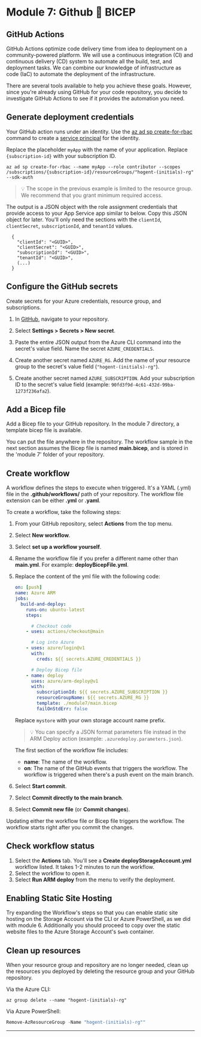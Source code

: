# Module 7: Github 💖 BICEP

## GitHub Actions

GitHub Actions optimize code delivery time from idea to deployment on a community-powered platform. We will use a continuous integration (CI) and continuous delivery (CD) system to automate all the build, test, and deployment tasks. We can combine our knowledge of infrastructure as code (IaC) to automate the deployment of the infrastructure.

There are several tools available to help you achieve these goals. However, since you're already using GitHub for your code repository, you decide to investigate GitHub Actions to see if it provides the automation you need.

## Generate deployment credentials

Your GitHub action runs under an identity. Use the [az ad sp create-for-rbac](https://docs.microsoft.com/en-us/cli/azure/ad/sp?view=azure-cli-latest) command to create a [service principal](https://docs.microsoft.com/en-us/azure/developer/github/connect-from-azure?tabs=azure-portal%2Clinux) for the identity.

Replace the placeholder `myApp` with the name of your application. Replace `{subscription-id}` with your subscription ID.

```azurecli-interactive
az ad sp create-for-rbac --name myApp --role contributor --scopes /subscriptions/{subscription-id}/resourceGroups/"hogent-(initials)-rg" --sdk-auth
```

> 💡 The scope in the previous example is limited to the resource group. We recommend that you grant minimum required access.

The output is a JSON object with the role assignment credentials that provide access to your App Service app similar to below. Copy this JSON object for later. You'll only need the sections with the `clientId`, `clientSecret`, `subscriptionId`, and `tenantId` values.

```output
  {
    "clientId": "<GUID>",
    "clientSecret": "<GUID>",
    "subscriptionId": "<GUID>",
    "tenantId": "<GUID>",
    (...)
  }
```

## Configure the GitHub secrets

Create secrets for your Azure credentials, resource group, and subscriptions.

1. In [GitHub](https://github.com/), navigate to your repository.

1. Select **Settings > Secrets > New secret**.

1. Paste the entire JSON output from the Azure CLI command into the secret's value field. Name the secret `AZURE_CREDENTIALS`.

1. Create another secret named `AZURE_RG`. Add the name of your resource group to the secret's value field (`"hogent-(initials)-rg"`).

1. Create another secret named `AZURE_SUBSCRIPTION`. Add your subscription ID to the secret's value field (example: `90fd3f9d-4c61-432d-99ba-1273f236afa2`).

## Add a Bicep file

Add a Bicep file to your GitHub repository. In the module 7 directory, a template bicep file is available.

You can put the file anywhere in the repository. The workflow sample in the next section assumes the Bicep file is named **main.bicep**, and is stored in the 'module 7' folder of your repository.

## Create workflow

A workflow defines the steps to execute when triggered. It's a YAML (.yml) file in the **.github/workflows/** path of your repository. The workflow file extension can be either **.yml** or **.yaml**.

To create a workflow, take the following steps:

1. From your GitHub repository, select **Actions** from the top menu.
1. Select **New workflow**.
1. Select **set up a workflow yourself**.
1. Rename the workflow file if you prefer a different name other than **main.yml**. For example: **deployBicepFile.yml**.
1. Replace the content of the yml file with the following code:

    ```yml
    on: [push]
    name: Azure ARM
    jobs:
      build-and-deploy:
        runs-on: ubuntu-latest
        steps:

          # Checkout code
        - uses: actions/checkout@main

          # Log into Azure
        - uses: azure/login@v1
          with:
            creds: ${{ secrets.AZURE_CREDENTIALS }}

          # Deploy Bicep file
        - name: deploy
          uses: azure/arm-deploy@v1
          with:
            subscriptionId: ${{ secrets.AZURE_SUBSCRIPTION }}
            resourceGroupName: ${{ secrets.AZURE_RG }}
            template: ./module7/main.bicep
            failOnStdErr: false
    ```

    Replace `mystore` with your own storage account name prefix.

    > 💡 You can specify a JSON format parameters file instead in the ARM Deploy action (example: `.azuredeploy.parameters.json`).

    The first section of the workflow file includes:

    - **name**: The name of the workflow.
    - **on**: The name of the GitHub events that triggers the workflow. The workflow is triggered when there's a push event on the main branch.

1. Select **Start commit**.
1. Select **Commit directly to the main branch**.
1. Select **Commit new file** (or **Commit changes**).

Updating either the workflow file or Bicep file triggers the workflow. The workflow starts right after you commit the changes.

## Check workflow status

1. Select the **Actions** tab. You'll see a **Create deployStorageAccount.yml** workflow listed. It takes 1-2 minutes to run the workflow.
1. Select the workflow to open it.
1. Select **Run ARM deploy** from the menu to verify the deployment.

## Enabling Static Site Hosting

Try expanding the Workflow's steps so that you can enable static site hosting on the Storage Account via the CLI or Azure PowerShell, as we did with module 6. Additionally you should proceed to copy over the static website files to the Azure Storage Account's ```$web``` container.

## Clean up resources

When your resource group and repository are no longer needed, clean up the resources you deployed by deleting the resource group and your GitHub repository.

Via the Azure CLI:

```shell
az group delete --name "hogent-(initials)-rg"
```

Via Azure PowerShell:

```powershell
Remove-AzResourceGroup -Name "hogent-(initials)-rg""
```

 

---
